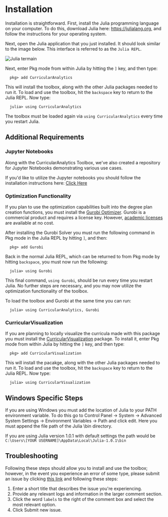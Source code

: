 # Installation

Installation is straightforward.  First, install the Julia programming language on your computer.  To do this, download Julia here: https://julialang.org, and follow the instructions for your operating system.

Next, open the Julia application that you just installed. It should look similar to the image below. This interface is referred to as the `Julia REPL`.

![Julia termain](https://s3.amazonaws.com/curricularanalytics.jl/julia-command-line.png)

Next, enter Pkg mode from within Julia by hitting the `]` key, and then type:
```julia-repl
  pkg> add CurricularAnalytics
```
This will install the toolbox, along with the other Julia packages needed to run it. To load and use the toolbox, hit the `backspace` key to return to the Julia REPL. Now type:
```julia-repl
  julia> using CurricularAnalytics
```
The toolbox must be loaded again via `using CurricularAnalytics` every time you restart Julia.

## Additional Requirements

### Jupyter Notebooks

Along with the CurricularAnalytics Toolbox, we've also created a repository for Jupyter Notebooks demonstrating various use cases.

If you'd like to utilize the Jupyter notebooks you should follow the installation instructions here: [Click Here](https://github.com/CurricularAnalytics/CA-Notebooks#how-do-i-run-notebooks-on-my-machine)

### Optimization Functionality

If you plan to use the optimization capabilities built into the degree plan creation functions, you must install the [Gurobi Optimizer](https://www.gurobi.com/downloads/gurobi-optimizer-eula/). Gurobi is a commercial product and requires a license key. However, [academic licenses](https://www.gurobi.com/downloads/end-user-license-agreement-academic/) are available at no cost.

After installing the Gurobi Solver you must run the following command in Pkg mode in the Julia REPL by hitting `]`, and then:
```julia-repl
  pkg> add Gurobi
```
Back in the normal Julia REPL, which can be returned to from Pkg mode by hitting `backspace`, you must now run the following:
```julia-repl
  julia> using Gurobi
```
This final command, `using Gurobi`, should be run every time you restart Julia. No further steps are necessary, and you may now utilize the optimization functionality of the toolbox.

 To load the toolbox and Gurobi at the same time you can run: 
```julia-repl
  julia> using CurricularAnalytics, Gurobi
```
### CurricularVisualization
If you are planning to locally visualize the curricula made with this package you must install the [CurricularVisualization](https://github.com/CurricularAnalytics/CurricularVisualization.jl) package. To install it, enter Pkg mode from within Julia by hitting the `]` key, and then type:
```julia-repl
  pkg> add CurricularVisualization
```
This will install the pacakge, along with the other Julia packages needed to run it. To load and use the toolbox, hit the `backspace` key to return to the Julia REPL. Now type:
```julia-repl
  julia> using CurricularVisualization
```
## Windows Specific Steps
If you are using Windows you must add the location of Julia to your PATH environment variable. To do this go to Control Panel -> System -> Advanced System Settings -> Environment Variables -> Path and click edit. Here you must append the file path of the Julia \bin directory.

If you are using Julia version 1.0.1 with default settings the path would be `C:\Users\[YOUR USERNAME]\AppData\Local\Julia-1.0.1\bin`

## Troubleshooting

Following these steps should allow you to install and use the toolbox; however, in the event you experience an error of some type, please submit an issue by clicking [this link](https://github.com/heileman/CurricularAnalytics.jl/issues/new) and following these steps:

1. Enter a short title that describes the issue you're experiencing.
2. Provide any relevant logs and information in the larger comment section.
3. Click the word `labels` to the right of the comment box and select the most relevant option.
4. Click Submit new issue.